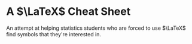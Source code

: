 # A $\LaTeX$ Cheat Sheet

An attempt at helping statistics students who are forced to use $\LaTeX$ find symbols that they're interested in.
